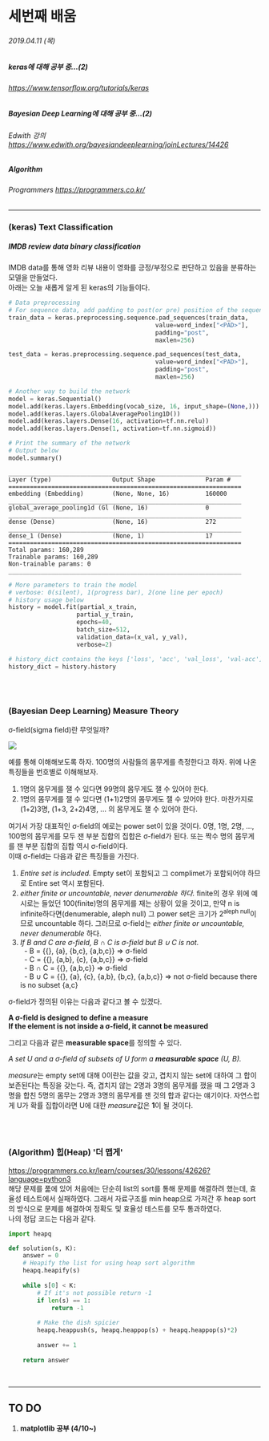 # 세번째 배움
###### 2019.04.11 (목)
##### keras에 대해 공부 중...(2)
###### https://www.tensorflow.org/tutorials/keras
##### Bayesian Deep Learning에 대해 공부 중...(2)
###### Edwith 강의 https://www.edwith.org/bayesiandeeplearning/joinLectures/14426
##### Algorithm
###### Programmers https://programmers.co.kr/

-----
### (keras) Text Classification
##### IMDB review data binary classification

IMDB data를 통해 영화 리뷰 내용이 영화를 긍정/부정으로 판단하고 있음을 분류하는 모델을 만들었다.  
아래는 오늘 새롭게 알게 된 keras의 기능들이다.
  
```python
# Data preprocessing
# For sequence data, add padding to post(or pre) position of the sequence with the value
train_data = keras.preprocessing.sequence.pad_sequences(train_data,
                                         value=word_index["<PAD>"],
                                         padding="post",
                                         maxlen=256)

test_data = keras.preprocessing.sequence.pad_sequences(test_data,
                                         value=word_index["<PAD>"],
                                         padding="post",
                                         maxlen=256)
```
  
```python
# Another way to build the network
model = keras.Sequential()
model.add(keras.layers.Embedding(vocab_size, 16, input_shape=(None,)))
model.add(keras.layers.GlobalAveragePooling1D())
model.add(keras.layers.Dense(16, activation=tf.nn.relu))
model.add(keras.layers.Dense(1, activation=tf.nn.sigmoid))
```
  
```python
# Print the summary of the network
# Output below
model.summary()
```
```
_________________________________________________________________
Layer (type)                 Output Shape              Param #   
=================================================================
embedding (Embedding)        (None, None, 16)          160000    
_________________________________________________________________
global_average_pooling1d (Gl (None, 16)                0         
_________________________________________________________________
dense (Dense)                (None, 16)                272       
_________________________________________________________________
dense_1 (Dense)              (None, 1)                 17        
=================================================================
Total params: 160,289
Trainable params: 160,289
Non-trainable params: 0
_________________________________________________________________
```
  
```python
# More parameters to train the model
# verbose: 0(silent), 1(progress bar), 2(one line per epoch)
# history usage below
history = model.fit(partial_x_train,
                   partial_y_train,
                   epochs=40,
                   batch_size=512,
                   validation_data=(x_val, y_val),
                   verbose=2)
```
  
```python
# history_dict contains the keys ['loss', 'acc', 'val_loss', 'val-acc']
history_dict = history.history
```


<br>
<br>

### (Bayesian Deep Learning) Measure Theory

σ-field(sigma field)란 무엇일까?
  
![](https://t1.daumcdn.net/cfile/tistory/99CE204F5B2F4C402C)
    
예를 통해 이해해보도록 하자. 100명의 사람들의 몸무게를 측정한다고 하자. 위에 나온 특징들을 번호별로 이해해보자.  

1. 1명의 몸무게를 잴 수 있다면 99명의 몸무게도 잴 수 있어야 한다.
2. 1명의 몸무게를 잴 수 있다면 (1+1)2명의 몸무게도 잴 수 있어야 한다. 마찬가지로 (1+2)3명, (1+3, 2+2)4명, ... 의 몸무게도 잴 수 있어야 한다.  

여기서 가장 대표적인 σ-field의 예로는 power set이 있을 것이다. 0명, 1명, 2명, ..., 100명의 몸무게를 모두 잰 부분 집합의 집합은 σ-field가 된다. 또는 짝수 명의 몸무게를 잰 부분 집합의 집합 역시 σ-field이다.  
이때 σ-field는 다음과 같은 특징들을 가진다.  

1. *Entire set is included.* Empty set이 포함되고 그 complimet가 포함되어야 하므로 Entire set 역시 포함된다. 
2. *either finite or uncountable, never denumerable 하다.*  finite의 경우 위에 예시로는 들었던 100(finite)명의 몸무게를 재는 상황이 있을 것이고, 만약 n is infinite하다면(denumerable, aleph null) 그 power set은 크기가 2<sup>aleph null</sup>이므로 uncountable 하다. 그러므로 σ-field는 *either finite or uncountable, never denumerable* 하다.
3. *If B and C are σ-field, B ∩ C is σ-field but B ∪ C is not.*  
  &nbsp; \- B = {{}, {a}, {b,c}, {a,b,c}} => σ-field  
  &nbsp; \- C = {{}, {a,b}, {c}, {a,b,c}} => σ-field  
  &nbsp; \- B ∩ C = {{}, {a,b,c}} => σ-field  
  &nbsp; \- B ∪ C = {{}, {a}, {c}, {a,b}, {b,c}, {a,b,c}} => not σ-field because there is no subset {a,c}  
  
σ-field가 정의된 이유는 다음과 같다고 볼 수 있겠다.  
  
**A σ-field is designed to define a measure**  
**If the element is not inside a σ-field, it cannot be measured**  
  
그리고 다음과 같은 **measurable space**를 정의할 수 있다.  
  
*A set U and a  σ-field of subsets of U form a **measurable space** (U, B).*
  
*measure*는 empty set에 대해 0이란는 값을 갖고, 겹치지 않는 set에 대하여 그 합이 보존된다는 특징을 갖는다. 즉, 겹치지 않는 2명과 3명의 몸무게를 쟀을 때 그 2명과 3명을 합친 5명의 몸무는 2명과 3명의 몸무게를 잰 것의 합과 같다는 얘기이다. 자연스럽게 U가 확률 집합이라면 U에 대한 *measure*값은 **1**이 될 것이다.

<br>
<br>

### (Algorithm) 힙(Heap) '더 맵게'

https://programmers.co.kr/learn/courses/30/lessons/42626?language=python3  
해당 문제를 풂에 있어 처음에는 단순히 list의 sort를 통해 문제를 해결하려 했는데, 효율성 테스트에서 실패하였다. 그래서 자료구조를 min heap으로 가져간 후 heap sort의 방식으로 문제를 해결하여 정확도 및 효율성 테스트를 모두 통과하였다.  
나의 정답 코드는 다음과 같다.

```python
import heapq

def solution(s, K):
    answer = 0
    # Heapify the list for using heap sort algorithm
    heapq.heapify(s)
    
    while s[0] < K:
        # If it's not possible return -1
        if len(s) == 1:
            return -1
        
        # Make the dish spicier
        heapq.heappush(s, heapq.heappop(s) + heapq.heappop(s)*2)
        
        answer += 1
        
    return answer
```

<br>

---------
## TO DO
1. **matplotlib 공부 (4/10~)**
